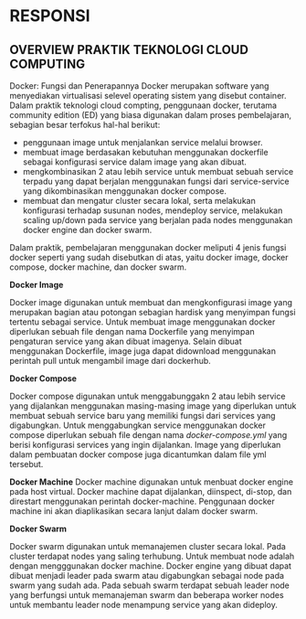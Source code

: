 # RESPONSI #
## OVERVIEW PRAKTIK TEKNOLOGI CLOUD COMPUTING ##

Docker: Fungsi dan Penerapannya
Docker merupakan software yang menyediakan virtualisasi selevel operating sistem yang disebut container. Dalam praktik teknologi cloud compting, penggunaan docker, terutama community edition (ED) yang biasa digunakan dalam proses pembelajaran, sebagian besar terfokus hal-hal berikut: 
* penggunaan image untuk menjalankan service melalui browser.
* membuat image berdasakan kebutuhan menggunakan dockerfile sebagai konfigurasi service dalam image yang akan dibuat.
* mengkombinasikan 2 atau lebih service untuk membuat sebuah service terpadu yang dapat berjalan menggunakan fungsi dari service-service yang dikombinasikan menggunakan docker compose.
* membuat dan mengatur cluster secara lokal, serta melakukan konfigurasi terhadap susunan nodes, mendeploy service, melakukan scaling up/down pada service yang berjalan pada nodes menggunakan docker engine dan docker swarm.

Dalam praktik, pembelajaran menggunakan docker meliputi 4 jenis fungsi docker seperti yang sudah disebutkan di atas, yaitu docker image, docker compose, docker machine, dan docker swarm.

**Docker Image**

Docker image digunakan untuk membuat dan mengkonfigurasi image yang merupakan bagian atau potongan sebagian hardisk yang menyimpan fungsi tertentu sebagai service. Untuk membuat image menggunakan docker diperlukan sebuah file dengan nama Dockerfile yang menyimpan pengaturan service yang akan dibuat imagenya. Selain dibuat menggunakan Dockerfile, image juga dapat didownload menggunakan perintah pull untuk mengambil image dari dockerhub.

**Docker Compose**

Docker compose digunakan untuk menggabunggakn 2 atau lebih service yang dijalankan menggunakan masing-masing image yang diperlukan untuk membuat sebuah service baru yang memiliki fungsi dari services yang digabungkan. Untuk menggabungkan service menggunakan docker compose diperlukan sebuah file dengan nama *docker-compose.yml* yang berisi konfigurasi services yang ingin dijalankan. Image yang diperlukan dalam pembuatan docker compose juga dicantumkan dalam file yml tersebut.

**Docker Machine**
Docker machine digunakan untuk menbuat docker engine pada host virtual. Docker machine dapat dijalankan, diinspect, di-stop, dan direstart menggunakan perintah docker-machine. Penggunaan docker machine ini akan diaplikasikan secara lanjut dalam docker swarm.

**Docker Swarm**

Docker swarm digunakan untuk memanajemen cluster secara lokal. Pada cluster terdapat nodes yang saling terhubung. Untuk membuat node adalah dengan mengggunakan docker machine. Docker engine yang dibuat dapat dibuat menjadi leader pada swarm atau digabungkan sebagai node pada swarm yang sudah ada. Pada sebuah swarm terdapat sebuah leader node yang berfungsi untuk memanajeman swarm dan beberapa worker nodes untuk membantu leader node menampung service yang akan dideploy.
